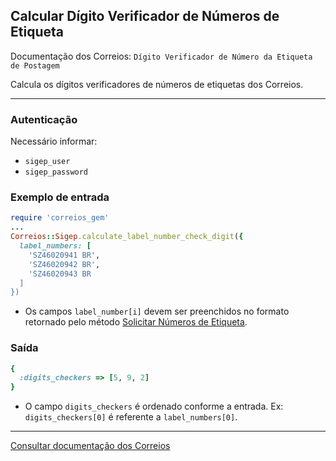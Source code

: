 ## Calcular Dígito Verificador de Números de Etiqueta

Documentação dos Correios: `Dígito Verificador de Número da Etiqueta de Postagem`

Calcula os dígitos verificadores de números de etiquetas dos Correios.

____

### Autenticação
Necessário informar:
* `sigep_user`
* `sigep_password`

### Exemplo de entrada

```ruby
require 'correios_gem'
...
Correios::Sigep.calculate_label_number_check_digit({
  label_numbers: [
    'SZ46020941 BR',
    'SZ46020942 BR',
    'SZ46020943 BR
  ]
})
```
* Os campos `label_number[i]` devem ser preenchidos no formato retornado pelo método [Solicitar Números de Etiqueta](REQUEST_LABEL_NUMBERS.md).

### Saída

```ruby
{
  :digits_checkers => [5, 9, 2]
}
```
* O campo `digits_checkers` é ordenado conforme a entrada. Ex: `digits_checkers[0]` é referente a `label_numbers[0]`.
---

[Consultar documentação dos Correios](CORREIOS_DOCUMENT.pdf)
